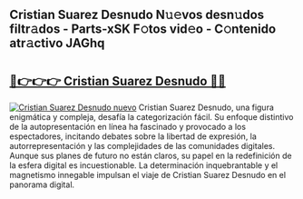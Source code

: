 ## Cristian Suarez Desnudo N𝚞𝚎vos desn𝚞dos filtr𝚊dos - Parts-xSK F𝚘tos vid𝚎o - C𝚘ntenido atr𝚊ctivo JAGhq

# <h2><a href="http://mb81as.tromn.icu/?c=Cristian+Suarez+Desnudo">🔗👉👉👉 Cristian Suarez Desnudo 🔗🔗</a></h2>

[![Cristian Suarez Desnudo nuevo](https://i.imgur.com/pEAQMta.gif)](http://mb81as.tromn.icu/?c=Cristian+Suarez+Desnudo)
Cristian Suarez Desnudo, una figura enigmática y compleja, desafía la categorización fácil. Su enfoque distintivo de la autopresentación en línea ha fascinado y provocado a los espectadores, incitando debates sobre la libertad de expresión, la autorrepresentación y las complejidades de las comunidades digitales. Aunque sus planes de futuro no están claros, su papel en la redefinición de la esfera digital es incuestionable. La determinación inquebrantable y el magnetismo innegable impulsan el viaje de Cristian Suarez Desnudo en el panorama digital.
